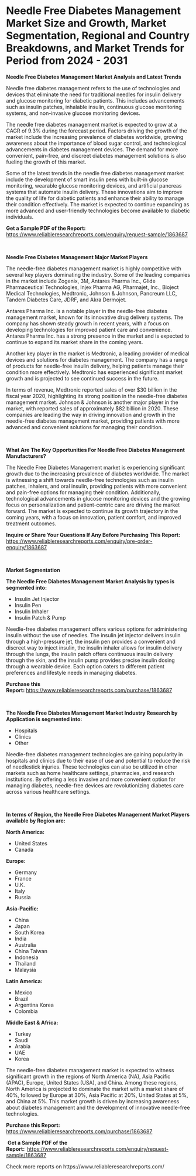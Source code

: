 <p><h1>Needle Free Diabetes Management Market Size and Growth, Market Segmentation, Regional and Country Breakdowns, and Market Trends for Period from 2024 -  2031</h1></p><p><strong>Needle Free Diabetes Management Market Analysis and Latest Trends</strong></p>
<p><p>Needle free diabetes management refers to the use of technologies and devices that eliminate the need for traditional needles for insulin delivery and glucose monitoring for diabetic patients. This includes advancements such as insulin patches, inhalable insulin, continuous glucose monitoring systems, and non-invasive glucose monitoring devices.</p><p>The needle free diabetes management market is expected to grow at a CAGR of 9.3% during the forecast period. Factors driving the growth of the market include the increasing prevalence of diabetes worldwide, growing awareness about the importance of blood sugar control, and technological advancements in diabetes management devices. The demand for more convenient, pain-free, and discreet diabetes management solutions is also fueling the growth of this market.</p><p>Some of the latest trends in the needle free diabetes management market include the development of smart insulin pens with built-in glucose monitoring, wearable glucose monitoring devices, and artificial pancreas systems that automate insulin delivery. These innovations aim to improve the quality of life for diabetic patients and enhance their ability to manage their condition effectively. The market is expected to continue expanding as more advanced and user-friendly technologies become available to diabetic individuals.</p></p>
<p><strong>Get a Sample PDF of the Report:&nbsp;</strong> <a href="https://www.reliableresearchreports.com/enquiry/request-sample/1863687">https://www.reliableresearchreports.com/enquiry/request-sample/1863687</a></p>
<p>&nbsp;</p>
<p><strong>Needle Free Diabetes Management Major Market Players</strong></p>
<p><p>The needle-free diabetes management market is highly competitive with several key players dominating the industry. Some of the leading companies in the market include Zogenix, 3M, Antares Pharma Inc., Glide Pharmaceutical Technologies, Injex Pharma AG, Pharmajet, Inc., Bioject Medical Technologies, Medtronic, Johnson & Johnson, Pancreum LLC, Tandem Diabetes Care, JDRF, and Akra Dermojet.</p><p>Antares Pharma Inc. is a notable player in the needle-free diabetes management market, known for its innovative drug delivery systems. The company has shown steady growth in recent years, with a focus on developing technologies for improved patient care and convenience. Antares Pharma Inc. has a strong presence in the market and is expected to continue to expand its market share in the coming years.</p><p>Another key player in the market is Medtronic, a leading provider of medical devices and solutions for diabetes management. The company has a range of products for needle-free insulin delivery, helping patients manage their condition more effectively. Medtronic has experienced significant market growth and is projected to see continued success in the future.</p><p>In terms of revenue, Medtronic reported sales of over $30 billion in the fiscal year 2020, highlighting its strong position in the needle-free diabetes management market. Johnson & Johnson is another major player in the market, with reported sales of approximately $82 billion in 2020. These companies are leading the way in driving innovation and growth in the needle-free diabetes management market, providing patients with more advanced and convenient solutions for managing their condition.</p></p>
<p>&nbsp;</p>
<p><strong>What Are The Key Opportunities For Needle Free Diabetes Management Manufacturers?</strong></p>
<p><p>The Needle Free Diabetes Management market is experiencing significant growth due to the increasing prevalence of diabetes worldwide. The market is witnessing a shift towards needle-free technologies such as insulin patches, inhalers, and oral insulin, providing patients with more convenient and pain-free options for managing their condition. Additionally, technological advancements in glucose monitoring devices and the growing focus on personalization and patient-centric care are driving the market forward. The market is expected to continue its growth trajectory in the coming years, with a focus on innovation, patient comfort, and improved treatment outcomes.</p></p>
<p><strong>Inquire or Share Your Questions If Any Before Purchasing This Report:</strong> <a href="https://www.reliableresearchreports.com/enquiry/pre-order-enquiry/1863687">https://www.reliableresearchreports.com/enquiry/pre-order-enquiry/1863687</a></p>
<p>&nbsp;</p>
<p><strong>Market Segmentation</strong></p>
<p><strong>The Needle Free Diabetes Management Market Analysis by types is segmented into:</strong></p>
<p><ul><li>Insulin Jet Injector</li><li>Insulin Pen</li><li>Insulin Inhaler</li><li>Insulin Patch & Pump</li></ul></p>
<p><p>Needle-free diabetes management offers various options for administering insulin without the use of needles. The insulin jet injector delivers insulin through a high-pressure jet, the insulin pen provides a convenient and discreet way to inject insulin, the insulin inhaler allows for insulin delivery through the lungs, the insulin patch offers continuous insulin delivery through the skin, and the insulin pump provides precise insulin dosing through a wearable device. Each option caters to different patient preferences and lifestyle needs in managing diabetes.</p></p>
<p><strong>Purchase this Report:&nbsp;</strong><a href="https://www.reliableresearchreports.com/purchase/1863687">https://www.reliableresearchreports.com/purchase/1863687</a></p>
<p>&nbsp;</p>
<p><strong>The Needle Free Diabetes Management Market Industry Research by Application is segmented into:</strong></p>
<p><ul><li>Hospitals</li><li>Clinics</li><li>Other</li></ul></p>
<p><p>Needle-free diabetes management technologies are gaining popularity in hospitals and clinics due to their ease of use and potential to reduce the risk of needlestick injuries. These technologies can also be utilized in other markets such as home healthcare settings, pharmacies, and research institutions. By offering a less invasive and more convenient option for managing diabetes, needle-free devices are revolutionizing diabetes care across various healthcare settings.</p></p>
<p>&nbsp;</p>
<p><strong>In terms of Region, the Needle Free Diabetes Management Market Players available by Region are:</strong></p>
<p>
    <p> <strong> North America: </strong>
        <ul>
            <li>United States</li>
            <li>Canada</li>
        </ul>
        </p> 
    <p> <strong> Europe: </strong>
        <ul>
            <li>Germany</li>
            <li>France</li>
            <li>U.K.</li>
            <li>Italy</li>
            <li>Russia</li>
        </ul>
        </p> 
    <p> <strong> Asia-Pacific: </strong>
        <ul>
            <li>China</li>
            <li>Japan</li>
            <li>South Korea</li>
            <li>India</li>
            <li>Australia</li>
            <li>China Taiwan</li>
            <li>Indonesia</li>
            <li>Thailand</li>
            <li>Malaysia</li>
        </ul>
        </p> 
    <p> <strong> Latin America: </strong>
        <ul>
            <li>Mexico</li>
            <li>Brazil</li>
            <li>Argentina Korea</li>
            <li>Colombia</li>
        </ul>
        </p> 
    <p> <strong> Middle East & Africa: </strong>
        <ul>
            <li>Turkey</li>
            <li>Saudi</li>
            <li>Arabia</li>
            <li>UAE</li>
            <li>Korea</li>
        </ul>
    </p>
    </p>
<p><p>The needle-free diabetes management market is expected to witness significant growth in the regions of North America (NA), Asia Pacific (APAC), Europe, United States (USA), and China. Among these regions, North America is projected to dominate the market with a market share of 40%, followed by Europe at 30%, Asia Pacific at 20%, United States at 5%, and China at 5%. This market growth is driven by increasing awareness about diabetes management and the development of innovative needle-free technologies.</p></p>
<p><strong>Purchase this Report: </strong><a href="https://www.reliableresearchreports.com/purchase/1863687">https://www.reliableresearchreports.com/purchase/1863687</a></p>
<p>&nbsp;<strong>Get a Sample PDF of the Report:&nbsp;&nbsp;</strong><a href="https://www.reliableresearchreports.com/enquiry/request-sample/1863687">https://www.reliableresearchreports.com/enquiry/request-sample/1863687</a></p>
<p><strong></strong></p>
<p>Check more reports on https://www.reliableresearchreports.com/</p>
